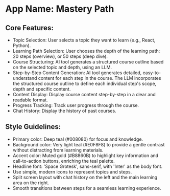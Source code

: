 # **App Name**: Mastery Path

## Core Features:

- Topic Selection: User selects a topic they want to learn (e.g., React, Python).
- Learning Path Selection: User chooses the depth of the learning path: 20 steps (overview), or 50 steps (deep dive).
- Course Structuring: AI tool generates a structured course outline based on the selected topic and depth, using an LLM.
- Step-by-Step Content Generation: AI tool generates detailed, easy-to-understand content for each step in the course. The LLM incorporates the structured course outline to define each individual step's scope, depth and specific content.
- Content Display: Display course content step-by-step in a clear and readable format.
- Progress Tracking: Track user progress through the course.
- Chat History: Display the history of past courses.

## Style Guidelines:

- Primary color: Deep teal (#008080) for focus and knowledge.
- Background color: Very light teal (#E0F8F8) to provide a gentle contrast without distracting from learning materials.
- Accent color: Muted gold (#B8860B) to highlight key information and call-to-action buttons, enriching the teal palette.
- Headline font: 'Space Grotesk', sans-serif, with 'Inter' as the body font.
- Use simple, modern icons to represent topics and steps.
- Split screen layout with chat history on the left and the main learning area on the right.
- Smooth transitions between steps for a seamless learning experience.
